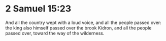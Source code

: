 # 2 Samuel 15:23

And all the country wept with a loud voice, and all the people passed over: the king also himself passed over the brook Kidron, and all the people passed over, toward the way of the wilderness.